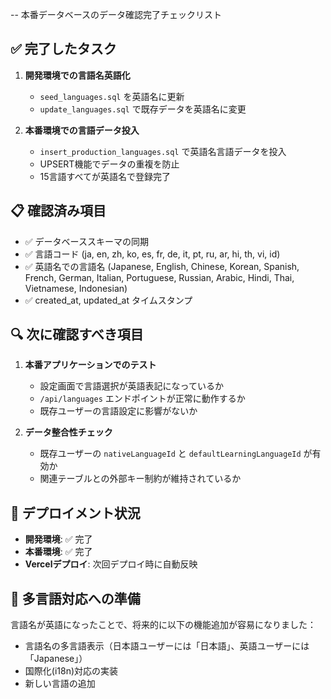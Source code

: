 -- 本番データベースのデータ確認完了チェックリスト

## ✅ 完了したタスク
1. **開発環境での言語名英語化**
   - `seed_languages.sql` を英語名に更新
   - `update_languages.sql` で既存データを英語名に変更

2. **本番環境での言語データ投入**
   - `insert_production_languages.sql` で英語名言語データを投入
   - UPSERT機能でデータの重複を防止
   - 15言語すべてが英語名で登録完了

## 📋 確認済み項目
- ✅ データベーススキーマの同期
- ✅ 言語コード (ja, en, zh, ko, es, fr, de, it, pt, ru, ar, hi, th, vi, id)
- ✅ 英語名での言語名 (Japanese, English, Chinese, Korean, Spanish, French, German, Italian, Portuguese, Russian, Arabic, Hindi, Thai, Vietnamese, Indonesian)
- ✅ created_at, updated_at タイムスタンプ

## 🔍 次に確認すべき項目
1. **本番アプリケーションでのテスト**
   - 設定画面で言語選択が英語表記になっているか
   - `/api/languages` エンドポイントが正常に動作するか
   - 既存ユーザーの言語設定に影響がないか

2. **データ整合性チェック**
   - 既存ユーザーの `nativeLanguageId` と `defaultLearningLanguageId` が有効か
   - 関連テーブルとの外部キー制約が維持されているか

## 🚀 デプロイメント状況
- **開発環境**: ✅ 完了
- **本番環境**: ✅ 完了  
- **Vercelデプロイ**: 次回デプロイ時に自動反映

## 📝 多言語対応への準備
言語名が英語になったことで、将来的に以下の機能追加が容易になりました：
- 言語名の多言語表示（日本語ユーザーには「日本語」、英語ユーザーには「Japanese」）
- 国際化(i18n)対応の実装
- 新しい言語の追加
